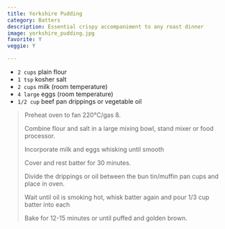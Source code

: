 ```yaml
---
title: Yorkshire Pudding 
category: Batters
description: Essential crispy accompaniment to any roast dinner
image: yorkshire_pudding.jpg
favorite: Y
veggie: Y

--- 
```

* `2 cups` plain flour
* `1 tsp` kosher salt
* `2 cups` milk (room temperature)
* `4 large`  eggs (room temperature)
* `1/2 cup` beef pan drippings or vegetable oil
 
> Preheat oven to fan 220°C/gas 8.
>
> Combine flour and salt in a large mixing bowl, stand mixer or food processor.
>
> Incorporate milk and eggs whisking until smooth
>
> Cover and rest batter for 30 minutes.
>
> Divide the drippings or oil between the bun tin/muffin pan cups and place in oven.
>
> Wait until oil is smoking hot, whisk batter again and pour 1/3 cup batter into each
>
> Bake for 12-15 minutes or until puffed and golden brown.
